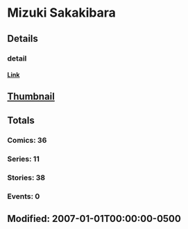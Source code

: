# Mizuki  Sakakibara 
## Details
### detail
#### [Link](http://marvel.com/comics/creators/555/mizuki_sakakibara?utm_campaign=apiRef&utm_source=225578a89fc76f3d20fbffda5d17a88d)
## [Thumbnail](http://i.annihil.us/u/prod/marvel/i/mg/c/90/4bc658b9bf0c6.jpg)
## Totals
### Comics: 36
### Series: 11
### Stories: 38
### Events: 0
## Modified: 2007-01-01T00:00:00-0500